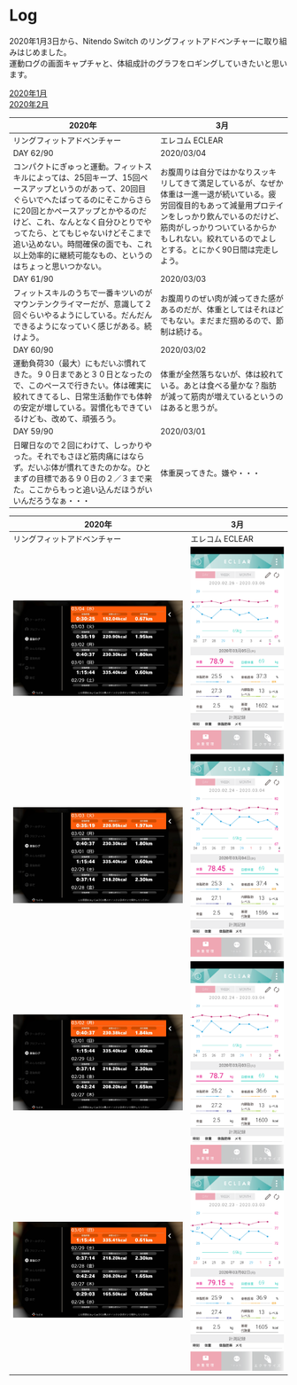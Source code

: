 # Log  

2020年1月3日から、Nitendo Switch のリングフィットアドベンチャーに取り組みはじめました。  
運動ログの画面キャプチャと、体組成計のグラフをロギングしていきたいと思います。  

[2020年1月](log202001.md)  
[2020年2月](log202002.md)  

2020年|3月
--|--
リングフィットアドベンチャー|エレコム ECLEAR
DAY 62/90|2020/03/04
コンパクトにぎゅっと運動。フィットスキルによっては、25回キープ、15回ペースアップというのがあって、20回目ぐらいでへたばってるのにそこからさらに20回とかペースアップとかやるのだけど、これ、なんとなく自分ひとりでやってたら、とてもじゃないけどそこまで追い込めない。時間確保の面でも、これ以上効率的に継続可能なもの、というのはちょっと思いつかない。|お腹周りは自分ではかなりスッキリしてきて満足しているが、なぜか体重は一進一退が続いている。疲労回復目的もあって減量用プロテインをしっかり飲んでいるのだけど、筋肉がしっかりついているからかもしれない。絞れているのでよしとする。とにかく90日間は完走しよう。
DAY 61/90|2020/03/03
フィットスキルのうちで一番キツいのがマウンテンクライマーだが、意識して２回ぐらいやるようにしている。だんだんできるようになっていく感じがある。続けよう。|お腹周りのぜい肉が減ってきた感があるのだが、体重としてはそれほどでもない。まだまだ掴めるので、節制は続ける。
DAY 60/90|2020/03/02
運動負荷30（最大）にもだいぶ慣れてきた。９０日まであと３０日となったので、このペースで行きたい。体は確実に絞れてきてるし、日常生活動作でも体幹の安定が増している。習慣化もできているけども、改めて、頑張ろう。|体重が全然落ちないが、体は絞れている。あとは食べる量かな？脂肪が減って筋肉が増えているというのはあると思うが。
DAY 59/90|2020/03/01
日曜日なので２回にわけて、しっかりやった。それでもさほど筋肉痛にはならず。だいぶ体が慣れてきたのかな。ひとまずの目標である９０日の２／３まで来た。ここからもっと追い込んだほうがいいんだろうなぁ・・・|体重戻ってきた。嫌や・・・

2020年|3月
--|--
リングフィットアドベンチャー|エレコム ECLEAR
<img src="log2020/image_202003/ESQz9HZUcAEB6QY.jpeg" alt="20200304">|<img src="log2020/image_202003/Screenshot_20200305-054416.png" alt="20200305">
<img src="log2020/image_202003/ESLuIN_UcAA1zY6.jpeg" alt="20200303">|<img src="log2020/image_202003/Screenshot_20200304-060440.png" alt="20200304">
<img src="log2020/image_202003/ESGpKZ8UEAAc3BT.jpeg" alt="20200302">|<img src="log2020/image_202003/Screenshot_20200303-060835.png" alt="20200303">
<img src="log2020/image_202003/ESAj56vVUAE21F9.jpeg" alt="20200301">|<img src="log2020/image_202003/Screenshot_20200302-061016.png" alt="20200302">

